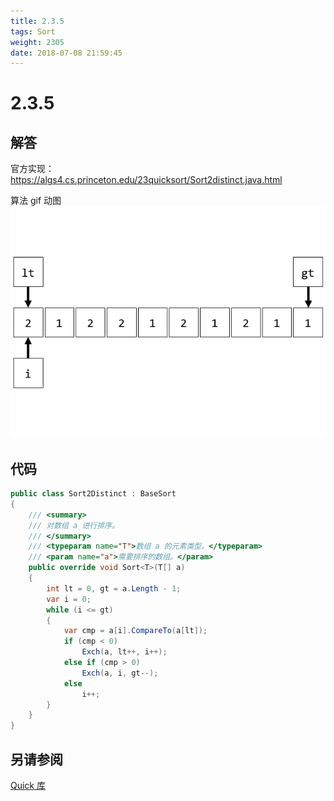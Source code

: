 ```yaml
---
title: 2.3.5
tags: Sort
weight: 2305
date: 2018-07-08 21:59:45
---
```


# 2.3.5


## 解答

官方实现：https://algs4.cs.princeton.edu/23quicksort/Sort2distinct.java.html

算法 gif 动图
![](/resources/2-3-5/1.gif)

## 代码

```csharp
public class Sort2Distinct : BaseSort
{
    /// <summary>
    /// 对数组 a 进行排序。
    /// </summary>
    /// <typeparam name="T">数组 a 的元素类型。</typeparam>
    /// <param name="a">需要排序的数组。</param>
    public override void Sort<T>(T[] a)
    {
        int lt = 0, gt = a.Length - 1;
        var i = 0;
        while (i <= gt)
        {
            var cmp = a[i].CompareTo(a[lt]);
            if (cmp < 0)
                Exch(a, lt++, i++);
            else if (cmp > 0)
                Exch(a, i, gt--);
            else
                i++;
        }
    }
}
```

## 另请参阅

[Quick 库](https://github.com/ikesnowy/Algorithms-4th-Edition-in-Csharp/tree/master/2%20Sorting/2.3/Quick)
